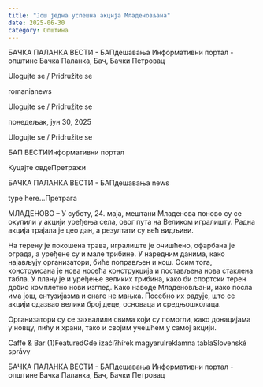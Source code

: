 ```yaml
---
title: "Још једна успешна акција Младеновљана"
date: 2025-06-30
category: Општина
---
```


БАЧКА ПАЛАНКА ВЕСТИ - БАПдешавања Информативни портал - општине Бачка Паланка, Бач, Бачки Петровац

Ulogujte se / Pridružite se

romanianews

Ulogujte se / Pridružite se

понедељак, јун 30, 2025

Ulogujte se / Pridružite se

БАП ВЕСТИИнформативни портал

Куцајте овдеПретражи

БАЧКА ПАЛАНКА ВЕСТИ - БАПдешавања news

type here...Претрага

МЛАДЕНОВО – У суботу, 24. маја, мештани Младенова поново су се окупили у акцији уређења села, овог пута на Великом игралишту. Радна акција трајала је цео дан, а резултати су већ видљиви.

На терену је покошена трава, игралиште је очишћено, офарбана је ограда, а уређене су и мале трибине. У наредним данима, како најављују организатори, биће поправљен и кош. Осим тога, конструисана је нова носећа конструкција и постављена нова стаклена табла. У плану је и уређење великих трибина, како би спортски терен добио комплетно нови изглед.
Како наводе Младеновљани, иако посла има још, ентузијазма и снаге не мањка. Посебно их радује, што се акцији одазвао велики број деце, основаца и средњошколаца.


Организатори су се захвалили свима који су помогли, како донацијама у новцу, пићу и храни, тако и својим учешћем у самој акцији.

Caffe & Bar (1)FeaturedGde izaći?hírek magyarulreklamna tablaSlovenské správy

БАЧКА ПАЛАНКА ВЕСТИ - БАПдешавања Информативни портал - општине Бачка Паланка, Бач, Бачки Петровац
